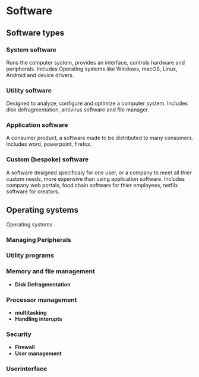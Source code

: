 # Software

## Software types

### System software
Runs the computer system, provides an interface, controls hardware and peripherals.
Includes Operating systems like Windows, macOS, Linux, Android and device drivers.

### Utility software
Designed to analyze, configure and optimize a computer system.
Includes disk defragmentation, antivirus software and file manager.

### Application software
A consumer product, a software made to be distributed to many consumers.
Includes word, powerpoint, firefox.

### Custom (bespoke) software
A software designed specificaly for one user, or a company to meet all thier custom needs, more expensive than using application software.
Includes company web portals, food chain software for thier employees, netflix software for creators.

## Operating systems
Operating systems

### Managing Peripherals

### Utility programs

### Memory and file management
- **Disk Defragmentation**

### Processor management
- **multitasking**
- **Handling interupts**

### Security
- **Firewall**
- **User management**

### Userinterface

